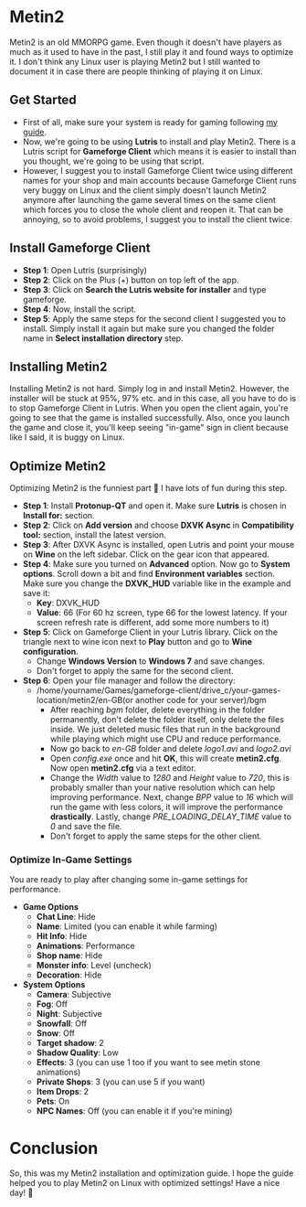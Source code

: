 # Metin2
Metin2 is an old MMORPG game. Even though it doesn't have players as much as it used to have in the past, I still play it and found ways to optimize it. I don't think any Linux user is playing Metin2 but I still wanted to document it in case there are people thinking of playing it on Linux.
## Get Started
- First of all, make sure your system is ready for gaming following [my guide](https://github.com/citloveslinux/Linux-Gaming-Guide/blob/main/1-Prepare-Your-System.md).
- Now, we're going to be using **Lutris** to install and play Metin2. There is a Lutris script for **Gameforge Client** which means it is easier to install than you thought, we're going to be using that script.
- However, I suggest you to install Gameforge Client twice using different names for your shop and main accounts because Gameforge Client runs very buggy on Linux and the client simply doesn't launch Metin2 anymore after launching the game several times on the same client which forces you to close the whole client and reopen it. That can be annoying, so to avoid problems, I suggest you to install the client twice.
## Install Gameforge Client
- **Step 1**: Open Lutris (surprisingly)
- **Step 2**: Click on the Plus (+) button on top left of the app.
- **Step 3**: Click on **Search the Lutris website for installer** and type gameforge.
- **Step 4**: Now, install the script.
- **Step 5**: Apply the same steps for the second client I suggested you to install. Simply install it again but make sure you changed the folder name in **Select installation directory** step.
## Installing Metin2
Installing Metin2 is not hard. Simply log in and install Metin2. However, the installer will be stuck at 95%, 97% etc. and in this case, all you have to do is to stop Gameforge Client in Lutris. When you open the client again, you're going to see that the game is installed successfully. Also, once you launch the game and close it, you'll keep seeing "in-game" sign in client because like I said, it is buggy on Linux.
## Optimize Metin2
Optimizing Metin2 is the funniest part 🤭 I have lots of fun during this step.
- **Step 1**: Install **Protonup-QT** and open it. Make sure **Lutris** is chosen in **Install for:** section.
- **Step 2**: Click on **Add version** and choose **DXVK Async** in **Compatibility tool:** section, install the latest version.
- **Step 3**: After DXVK Async is installed, open Lutris and point your mouse on **Wine** on the left sidebar. Click on the gear icon that appeared.
- **Step 4**: Make sure you turned on **Advanced** option. Now go to **System options**. Scroll down a bit and find **Environment variables** section. Make sure you change the **DXVK_HUD** variable like in the example and save it:
  - **Key**: DXVK_HUD
  - **Value**: 66 (For 60 hz screen, type 66 for the lowest latency. If your screen refresh rate is different, add some more numbers to it)
- **Step 5**: Click on Gameforge Client in your Lutris library. Click on the triangle next to wine icon next to **Play** button and go to **Wine configuration**.
  - Change **Windows Version** to **Windows 7** and save changes.
  - Don't forget to apply the same for the second client.
- **Step 6**: Open your file manager and follow the directory:
  - /home/yourname/Games/gameforge-client/drive_c/your-games-location/metin2/en-GB(or another code for your server)/bgm
    - After reaching *bgm* folder, delete everything in the folder permanently, don't delete the folder itself, only delete the files inside. We just deleted music files that run in the background while playing which might use CPU and reduce performance.
    - Now go back to *en-GB* folder and delete *logo1.avi* and *logo2.avi*
    - Open *config.exe* once and hit **OK**, this will create **metin2.cfg**. Now open **metin2.cfg** via a text editor.
    - Change the *Width* value to *1280* and *Height* value to *720*, this is probably smaller than your native resolution which can help improving performance. Next, change *BPP* value to *16* which will run the game with less colors, it will improve the performance **drastically**. Lastly, change *PRE_LOADING_DELAY_TIME* value to *0* and save the file.
    - Don't forget to apply the same steps for the other client.
### Optimize In-Game Settings
You are ready to play after changing some in-game settings for performance.
- **Game Options**
  - **Chat Line**: Hide
  - **Name**: Limited (you can enable it while farming)
  - **Hit Info**: Hide
  - **Animations**: Performance
  - **Shop name**: Hide
  - **Monster info**: Level (uncheck)
  - **Decoration**: Hide
- **System Options**
  - **Camera**: Subjective
  - **Fog**: Off
  - **Night**: Subjective
  - **Snowfall**: Off
  - **Snow**: Off
  - **Target shadow**: 2
  - **Shadow Quality**: Low
  - **Effects**: 3 (you can use 1 too if you want to see metin stone animations)
  - **Private Shops**: 3 (you can use 5 if you want)
  - **Item Drops**: 2
  - **Pets**: On
  - **NPC Names**: Off (you can enable it if you're mining)
# Conclusion
So, this was my Metin2 installation and optimization guide. I hope the guide helped you to play Metin2 on Linux with optimized settings! Have a nice day! 🤭
